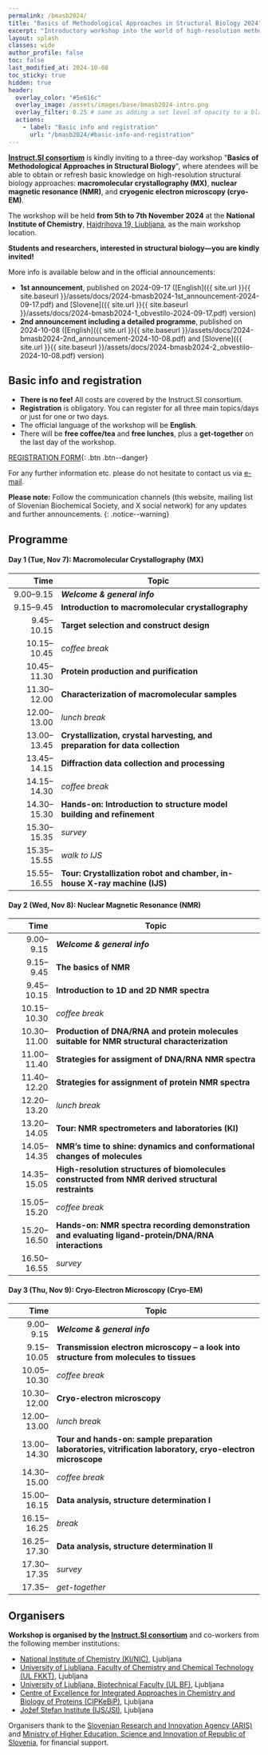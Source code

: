 ```yaml
---
permalink: /bmasb2024/
title: "Basics of Methodological Approaches in Structural Biology 2024"
excerpt: "Introductory workshop into the world of high-resolution methodological approaches in structural biology"
layout: splash
classes: wide
author_profile: false
toc: false
last_modified_at: 2024-10-08
toc_sticky: true
hidden: true
header:
  overlay_color: "#5e616c"
  overlay_image: /assets/images/base/bmasb2024-intro.png
  overlay_filter: 0.25 # same as adding a set level of opacity to a black background
  actions:
    - label: "Basic info and registration"
      url: "/bmasb2024/#basic-info-and-registration"
---
```


**[Instruct.SI consortium](https://instruct-eric.si)** is kindly inviting to a three-day workshop "**Basics of Methodological Approaches in Structural Biology**", where atendees will be able to obtain or refresh basic knowledge on high-resolution structural biology approaches: **macromolecular crystallography (MX)**, **nuclear magnetic resonance (NMR)**, and **cryogenic electron microscopy (cryo-EM)**.

The workshop will be held **from 5th to 7th November 2024** at the **National Institute of Chemistry**, [Hajdrihova 19, Ljubljana](https://www.openstreetmap.org/?mlat=46.042711&mlon=14.493613#map=19/46.042711/14.493613), as the main workshop location.

**Students and researchers, interested in structural biology—you are kindly invited!**

More info is available below and in the official announcements:
- **1st announcement**, published on 2024-09-17 ([English]({{ site.url }}{{ site.baseurl }}/assets/docs/2024-bmasb2024-1st_announcement-2024-09-17.pdf) and [Slovene]({{ site.url }}{{ site.baseurl }}/assets/docs/2024-bmasb2024-1_obvestilo-2024-09-17.pdf) version)
- **2nd announcement including a detailed programme**, published on 2024-10-08 ([English]({{ site.url }}{{ site.baseurl }}/assets/docs/2024-bmasb2024-2nd_announcement-2024-10-08.pdf) and [Slovene]({{ site.url }}{{ site.baseurl }}/assets/docs/2024-bmasb2024-2_obvestilo-2024-10-08.pdf) version)

## Basic info and registration

- **There is no fee!** All costs are covered by the Instruct.SI consortium.
- **Registration** is obligatory. You can register for all three main topics/days or just for one or two days.
- The official language of the workshop will be **English**.
- There will be **free coffee/tea** and **free lunches**, plus a **get-together** on the last day of the workshop.

[REGISTRATION FORM](https://forms.gle/ixqsPmgCFPjVd1pE7){: .btn .btn--danger}

For any further information etc. please do not hesitate to contact us via [e-mail](mailto:instruct.si@ki.si).

**Please note:** Follow the communication channels (this website, mailing list of Slovenian Biochemical Society, and X social network) for any updates and further announcements.
{: .notice--warning}

## Programme

#### Day 1 (Tue, Nov 7): Macromolecular Crystallography (MX)

|Time       |Topic        |
|----------:|-------------|
|  9.00–9.15|***Welcome & general info***|
|  9.15–9.45|**Introduction to macromolecular crystallography**|
| 9.45–10.15|**Target selection and construct design**|
|10.15–10.45|*coffee break*|
|10.45–11.30|**Protein production and purification**|
|11.30–12.00|**Characterization of macromolecular samples**|
|12.00–13.00|*lunch break*|
|13.00–13.45|**Crystallization, crystal harvesting, and preparation for data collection**|
|13.45–14.15|**Diffraction data collection and processing**|
|14.15–14.30|*coffee break*|
|14.30–15.30|**Hands-on: Introduction to structure model building and refinement**|
|15.30–15.35|*survey*|
|15.35–15.55|*walk to IJS*|
|15.55–16.55|**Tour: Crystallization robot and chamber, in-house X-ray machine (IJS)**|

#### Day 2 (Wed, Nov 8): Nuclear Magnetic Resonance (NMR)

|Time       |Topic        |
|----------:|-------------|
|  9.00–9.15|***Welcome & general info***|
|  9.15–9.45|**The basics of NMR**|
| 9.45–10.15|**Introduction to 1D and 2D NMR spectra**|
|10.15–10.30|*coffee break*|
|10.30–11.00|**Production of DNA/RNA and protein molecules suitable for NMR structural characterization**|
|11.00–11.40|**Strategies for assigment of DNA/RNA NMR spectra**|
|11.40–12.20|**Strategies for assignment of protein NMR spectra**|
|12.20–13.20|*lunch break*|
|13.20–14.05|**Tour: NMR spectrometers and laboratories (KI)**|
|14.05–14.35|**NMR’s time to shine: dynamics and conformational changes of molecules**|
|14.35–15.05|**High-resolution structures of biomolecules constructed from NMR derived structural restraints**|
|15.05–15.20|*coffee break*|
|15.20–16.50|**Hands-on: NMR spectra recording demonstration and evaluating ligand-protein/DNA/RNA interactions**|
|16.50–16.55|*survey*|

#### Day 3 (Thu, Nov 9): Cryo-Electron Microscopy (Cryo-EM)

|Time       |Topic        |
|----------:|-------------|
|  9.00–9.15|***Welcome & general info***|
| 9.15–10.05|**Transmission electron microscopy – a look into structure from molecules to tissues**|
|10.05–10.30|*coffee break*|
|10.30–12.00|**Cryo-electron microscopy**|
|12.00–13.00|*lunch break*|
|13.00–14.30|**Tour and hands-on: sample preparation laboratories, vitrification laboratory, cryo-electron microscope**|
|14.30–15.00|*coffee break*|
|15.00–16.15|**Data analysis, structure determination I**|
|16.15–16.25|*break*|
|16.25–17.30|**Data analysis, structure determination II**|
|17.30–17.35|*survey*|
|17.35–     |*get-together*|

## Organisers

**Workshop is organised by the [Instruct.SI consortium](https://instruct-eric.si)** and co-workers from the following member institutions:

- [National Institute of Chemistry (KI/NIC)](https://www.ki.si/), Ljubljana
- [University of Ljubljana, Faculty of Chemistry and Chemical Technology (UL FKKT)](https://fkkt.uni-lj.si/), Ljubljana
- [University of Ljubljana, Biotechnical Faculty (UL BF)](https://bf.uni-lj.si/), Ljubljana
- [Centre of Excellence for Integrated Approaches in Chemistry and Biology of Proteins (CIPKeBiP)](https://cipkebip.org/), Ljubljana
- [Jožef Stefan Institute (IJS/JSI)](https://www.ijs.si/), Ljubljana

Organisers thank to the [Slovenian Research and Innovation Agency (ARIS)](https://www.arrs.si/) and [Ministry of Higher Education, Science and Innovation of Republic of Slovenia](https://www.gov.si/drzavni-organi/ministrstva/ministrstvo-za-visoko-solstvo-znanost-in-inovacije/), for financial support.
